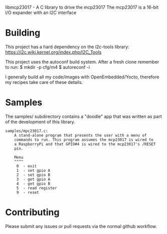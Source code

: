 libmcp23017 - A C library to drive the mcp23017
The mcp23017 is a 16-bit I/O expander with an I2C interface


Building
========
This project has a hard dependency on the i2c-tools library:
	https://i2c.wiki.kernel.org/index.php/I2C_Tools

This project uses the autoconf build system. After a fresh clone remember
to run:
	$ mkdir -p cfg/m4
	$ autoreconf -i

I generally build all my code/images with OpenEmbedded/Yocto, therefore my
recipes take care of these details.


Samples
=======
The samples/ subdirectory contains a "doodle" app that was written as part
of the development of this library.

	samples/mpc23017.c:
		A stand-alone program that presents the user with a menu of
		commands to run. This program assumes the mcp23017 is wired to
		a RaspberryPi and that GPIO#4 is wired to the mcp23017's /RESET
		pin.

		Menu
		^^^^
		 0  - exit
		 1  - set gpio A
		 2  - set gpio B
		 3  - get gpio A
		 4  - get gpio B
		 5  - read register
		 9  - reset


Contributing
============
Please submit any issues or pull requests via the normal github workflow.
